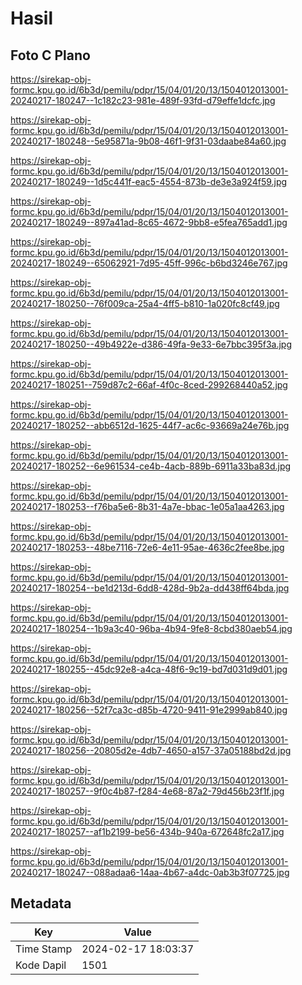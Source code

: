 # Hasil

## Foto C Plano

https://sirekap-obj-formc.kpu.go.id/6b3d/pemilu/pdpr/15/04/01/20/13/1504012013001-20240217-180247--1c182c23-981e-489f-93fd-d79effe1dcfc.jpg

https://sirekap-obj-formc.kpu.go.id/6b3d/pemilu/pdpr/15/04/01/20/13/1504012013001-20240217-180248--5e95871a-9b08-46f1-9f31-03daabe84a60.jpg

https://sirekap-obj-formc.kpu.go.id/6b3d/pemilu/pdpr/15/04/01/20/13/1504012013001-20240217-180249--1d5c441f-eac5-4554-873b-de3e3a924f59.jpg

https://sirekap-obj-formc.kpu.go.id/6b3d/pemilu/pdpr/15/04/01/20/13/1504012013001-20240217-180249--897a41ad-8c65-4672-9bb8-e5fea765add1.jpg

https://sirekap-obj-formc.kpu.go.id/6b3d/pemilu/pdpr/15/04/01/20/13/1504012013001-20240217-180249--65062921-7d95-45ff-996c-b6bd3246e767.jpg

https://sirekap-obj-formc.kpu.go.id/6b3d/pemilu/pdpr/15/04/01/20/13/1504012013001-20240217-180250--76f009ca-25a4-4ff5-b810-1a020fc8cf49.jpg

https://sirekap-obj-formc.kpu.go.id/6b3d/pemilu/pdpr/15/04/01/20/13/1504012013001-20240217-180250--49b4922e-d386-49fa-9e33-6e7bbc395f3a.jpg

https://sirekap-obj-formc.kpu.go.id/6b3d/pemilu/pdpr/15/04/01/20/13/1504012013001-20240217-180251--759d87c2-66af-4f0c-8ced-299268440a52.jpg

https://sirekap-obj-formc.kpu.go.id/6b3d/pemilu/pdpr/15/04/01/20/13/1504012013001-20240217-180252--abb6512d-1625-44f7-ac6c-93669a24e76b.jpg

https://sirekap-obj-formc.kpu.go.id/6b3d/pemilu/pdpr/15/04/01/20/13/1504012013001-20240217-180252--6e961534-ce4b-4acb-889b-6911a33ba83d.jpg

https://sirekap-obj-formc.kpu.go.id/6b3d/pemilu/pdpr/15/04/01/20/13/1504012013001-20240217-180253--f76ba5e6-8b31-4a7e-bbac-1e05a1aa4263.jpg

https://sirekap-obj-formc.kpu.go.id/6b3d/pemilu/pdpr/15/04/01/20/13/1504012013001-20240217-180253--48be7116-72e6-4e11-95ae-4636c2fee8be.jpg

https://sirekap-obj-formc.kpu.go.id/6b3d/pemilu/pdpr/15/04/01/20/13/1504012013001-20240217-180254--be1d213d-6dd8-428d-9b2a-dd438ff64bda.jpg

https://sirekap-obj-formc.kpu.go.id/6b3d/pemilu/pdpr/15/04/01/20/13/1504012013001-20240217-180254--1b9a3c40-96ba-4b94-9fe8-8cbd380aeb54.jpg

https://sirekap-obj-formc.kpu.go.id/6b3d/pemilu/pdpr/15/04/01/20/13/1504012013001-20240217-180255--45dc92e8-a4ca-48f6-9c19-bd7d031d9d01.jpg

https://sirekap-obj-formc.kpu.go.id/6b3d/pemilu/pdpr/15/04/01/20/13/1504012013001-20240217-180256--52f7ca3c-d85b-4720-9411-91e2999ab840.jpg

https://sirekap-obj-formc.kpu.go.id/6b3d/pemilu/pdpr/15/04/01/20/13/1504012013001-20240217-180256--20805d2e-4db7-4650-a157-37a05188bd2d.jpg

https://sirekap-obj-formc.kpu.go.id/6b3d/pemilu/pdpr/15/04/01/20/13/1504012013001-20240217-180257--9f0c4b87-f284-4e68-87a2-79d456b23f1f.jpg

https://sirekap-obj-formc.kpu.go.id/6b3d/pemilu/pdpr/15/04/01/20/13/1504012013001-20240217-180257--af1b2199-be56-434b-940a-672648fc2a17.jpg

https://sirekap-obj-formc.kpu.go.id/6b3d/pemilu/pdpr/15/04/01/20/13/1504012013001-20240217-180247--088adaa6-14aa-4b67-a4dc-0ab3b3f07725.jpg


## Metadata

| Key        | Value               |
| ---------- | ------------------- |
| Time Stamp | 2024-02-17 18:03:37 |
| Kode Dapil | 1501                |



